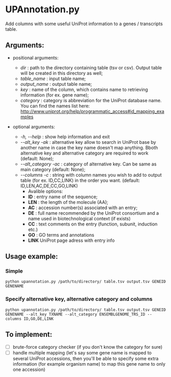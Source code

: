 # UPAnnotation.py

Add columns with some useful UniProt information to a genes / transcripts table. 

## Arguments:

- positional arguments:
  - *dir* : path to the directory containing table (tsv or csv). Output table will be created in this directory as well;
  - *table_name* : input table name;
  - *output_name* : output table name;
  - *key* : name of the column, which contains name to retrieving information (for ex. gene name);
  - *category* : category is abbreviation for the UniProt database name. You can find the names list here: http://www.uniprot.org/help/programmatic_access#id_mapping_examples

- optional arguments:
  - *-h, --help* : show help information and exit
  - *--alt_key -ak* : alternative key allow to search in UniProt base by another name in case the key name doesn't map anything. Bboth alternative key and alternative category are required to work (default: None);
  - *--alt_category -ac* : category of alternative key. Can be same as main category (default: None);
  - *--columns -c* : string with column names you wish to add to output table (for ex. ID,CC,LINK) in the order you want. (default: ID,LEN,AC,DE,CC,GO,LINK)
    - Avalible options:
    - **ID** : entry name of the sequence;
    - **LEN** : the length of the molecule (AA);
    - **AC** : accession number(s) associated with an entry;
    - **DE** : full name recommended by the UniProt consortium and a name used in biotechnological context (if exists)
    - **CC** : text comments on the entry (function, subunit, induction etc.)
    - **GO** : GO terms and annotations
    - **LINK**    UniProt page adress with entry info

## Usage example:
### Simple
`python upannotation.py /path/to/directory/ table.tsv output.tsv GENEID GENENAME`
### Specify alternative key, alternative category and columns
`python upannotation.py /path/to/directory/ table.tsv output.tsv GENEID GENENAME --alt_key TXNAME --alt_category ENSEMBLGENOME_TRS_ID --columns ID,GO,DE,LINK`

## To implement:
- [ ] brute-force category checker (if you don't know the category for sure)
- [ ] handle multiple mapping (let's say some gene name is mapped to several UniProt accessions, then you'll be able to specify some extra information (for example organism name) to map this gene name to only one accession)

